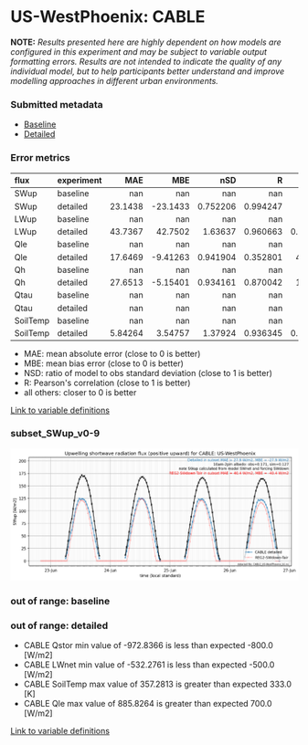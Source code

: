 # US-WestPhoenix: CABLE

**NOTE:** *Results presented here are highly dependent on how models are configured in this experiment and may be subject to variable output formatting errors. Results are not intended to indicate the quality of any individual model, but to help participants better understand and improve modelling approaches in different urban environments.*

### Submitted metadata

- [Baseline](CABLE_US-WestPhoenix_baseline_attrs.md)
- [Detailed](CABLE_US-WestPhoenix_detailed_attrs.md)

### Error metrics

| flux     | experiment   |       MAE |       MBE |        nSD |          R |        5th |      95th |      RMSE |      cRMSE |      AMBE |       1-nSD |          1-R |   nSkewness |    nKurtosis |     Overlap |
|:---------|:-------------|----------:|----------:|-----------:|-----------:|-----------:|----------:|----------:|-----------:|----------:|------------:|-------------:|------------:|-------------:|------------:|
| SWup     | baseline     | nan       | nan       | nan        | nan        | nan        | nan       | nan       | nan        | nan       | nan         | nan          |  nan        | nan          | nan         |
| SWup     | detailed     |  23.1438  | -23.1433  |   0.752206 |   0.994247 |   3.7257   |  42.8988  |  26.8455  |   0.264683 |  23.1433  |   0.247795  |   0.00575299 |    0.135909 |   0.00631915 |   0.130503  |
| LWup     | baseline     | nan       | nan       | nan        | nan        | nan        | nan       | nan       | nan        | nan       | nan         | nan          |  nan        | nan          | nan         |
| LWup     | detailed     |  43.7367  |  42.7502  |   1.63637  |   0.960663 |   0.974953 | 163.361   |  71.1126  |   0.730554 |  42.7502  |   0.636371  |   0.039337   |    1.12676  |   1.2633     |   0.0539742 |
| Qle      | baseline     | nan       | nan       | nan        | nan        | nan        | nan       | nan       | nan        | nan       | nan         | nan          |  nan        | nan          | nan         |
| Qle      | detailed     |  17.6469  |  -9.41263 |   0.941904 |   0.352801 |   4.03152  |  36.5055  |  31.4968  |   1.1057   |   9.41263 |   0.0580958 |   0.647199   |    2.57047  |   7.94472    |   0.379337  |
| Qh       | baseline     | nan       | nan       | nan        | nan        | nan        | nan       | nan       | nan        | nan       | nan         | nan          |  nan        | nan          | nan         |
| Qh       | detailed     |  27.6513  |  -5.15401 |   0.934161 |   0.870042 |  10.9577   |   9.87036 |  45.5531  |   0.497129 |   5.15401 |   0.0658362 |   0.129958   |    0.284725 |   1.79695    |   0.236835  |
| Qtau     | baseline     | nan       | nan       | nan        | nan        | nan        | nan       | nan       | nan        | nan       | nan         | nan          |  nan        | nan          | nan         |
| Qtau     | detailed     | nan       | nan       | nan        | nan        | nan        | nan       | nan       | nan        | nan       | nan         | nan          |  nan        | nan          | nan         |
| SoilTemp | baseline     | nan       | nan       | nan        | nan        | nan        | nan       | nan       | nan        | nan       | nan         | nan          |  nan        | nan          | nan         |
| SoilTemp | detailed     |   5.84264 |   3.54757 |   1.37924  |   0.936345 |   0.612213 |  15.4794  |   8.26681 |   0.565169 |   3.54757 |   0.379242  |   0.0636545  |    7.52815  |   0.164547   |   0.102539  |

 - MAE: mean absolute error (close to 0 is better)
 - MBE: mean bias error (close to 0 is better)
 - NSD: ratio of model to obs standard deviation (close to 1 is better)
 - R: Pearson's correlation (close to 1 is better)
 - all others: closer to 0 is better

[Link to variable definitions](../modelattrs/variable_definitions.md)

### <a name="subset_swup_v0-9"></a>subset_SWup_v0-9
[![CABLE_US-WestPhoenix_subset_SWup_v0-9.png](CABLE_US-WestPhoenix_subset_SWup_v0-9.png)](CABLE_US-WestPhoenix_subset_SWup_v0-9.png)

### out of range: baseline


### out of range: detailed

 - CABLE Qstor min value of -972.8366 is less than expected -800.0 [W/m2]
 - CABLE LWnet min value of -532.2761 is less than expected -500.0 [W/m2]
 - CABLE SoilTemp max value of 357.2813 is greater than expected 333.0 [K]
 - CABLE Qle max value of 885.8264 is greater than expected 700.0 [W/m2]


[Link to variable definitions](../modelattrs/variable_definitions.md)

